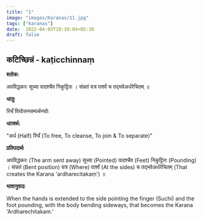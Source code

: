 ```yaml
---
title: "1"
image: "images/Karanas/11.jpg"
tags: ["karanas"]
date:  2022-04-03T19:39:04+05:30
draft: false
---
```


## कटिच्छिन्नं - kaṭicchinnaṃ

**श्लोक:**


अपविद्धकरः सूच्या पादश्चैव निकुट्टितः । संन्नतं यत्र पार्श्वं च तद्भवेअर्धरेचितम् ॥


**धातुः**


रिचँ वियोजनसम्पर्चनयोः


**धात्वर्थ:**


"अर्ध (Half)
रिचँ (To free, To cleanse, To join & To separate)"


**प्रतिपदार्थः**


अपविद्धकरः (The arm sent away) सूच्या (Pointed) पादश्चैव (Feet) निकुट्टितः (Pounding) । संन्नतं (Bent position) यत्र (Where) पार्श्वं (At the sides) च तद्भवेअर्धरेचितम् (That creates the Karana 'ardharecitakaṃ') ॥


**भावानुवादः**


When the hands is extended to the side pointing the finger (Suchi) and the foot pounding, with the body bending sideways, that becomes the Karana 'Ardharechitakam.'

